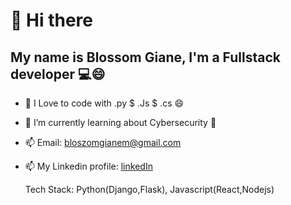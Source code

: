 # 👋 Hi there 
## My name is Blossom Giane, I'm a Fullstack developer 💻😄
- 👀 I Love to code with .py $ .Js $ .cs 😄
- 🌱 I’m currently learning about Cybersecurity 🔐 
- 📫 Email: bloszomgianem@gmail.com
- 📫 My Linkedin profile: [linkedIn](www.linkedin.com/in/blossom-giane-0628b9221) 

  Tech Stack: Python(Django,Flask), Javascript(React,Nodejs)
 

<!---
Bloszom/Bloszom is a ✨ special ✨ repository because its `README.md` (this file) appears on your GitHub profile.
You can click the Preview link to take a look at your changes.
--->
